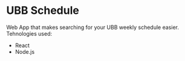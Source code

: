 # UBB Schedule
Web App that makes searching for your UBB weekly schedule easier. 
Tehnologies used:
* React
* Node.js
